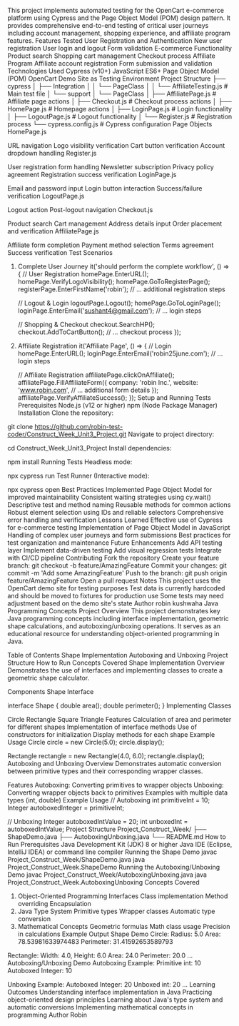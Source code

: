 
This project implements automated testing for the OpenCart e-commerce platform using Cypress and the Page Object Model (POM) design pattern. It provides comprehensive end-to-end testing of critical user journeys including account management, shopping experience, and affiliate program features.
Features Tested
User Registration and Authentication
New user registration
User login and logout
Form validation
E-commerce Functionality
Product search
Shopping cart management
Checkout process
Affiliate Program
Affiliate account registration
Form submission and validation
Technologies Used
Cypress (v10+)
JavaScript ES6+
Page Object Model (POM)
OpenCart Demo Site as Testing Environment
Project Structure
├── cypress
│   ├── Integration
│   │   └── PageClass
│   │       └── AffiliateTesting.js    # Main test file
│   └── support
│       └── PageClass
│           ├── AffiliatePage.js       # Affiliate page actions
│           ├── Checkout.js            # Checkout process actions
│           ├── HomePage.js            # Homepage actions
│           ├── LoginPage.js           # Login functionality
│           ├── LogoutPage.js          # Logout functionality
│           └── Register.js            # Registration process
└── cypress.config.js                  # Cypress configuration
Page Objects
HomePage.js

URL navigation
Logo visibility verification
Cart button verification
Account dropdown handling
Register.js

User registration form handling
Newsletter subscription
Privacy policy agreement
Registration success verification
LoginPage.js

Email and password input
Login button interaction
Success/failure verification
LogoutPage.js

Logout action
Post-logout navigation
Checkout.js

Product search
Cart management
Address details input
Order placement and verification
AffiliatePage.js

Affiliate form completion
Payment method selection
Terms agreement
Success verification
Test Scenarios
1. Complete User Journey
it('should perform the complete workflow', () => {
    // User Registration
    homePage.EnterURL();
    homePage.VerifyLogoVisibility();
    homePage.GoToRegisterPage();
    registerPage.EnterFirstName('robin');
    // ... additional registration steps

    // Logout & Login
    logoutPage.Logout();
    homePage.GoToLoginPage();
    loginPage.EnterEmail('sushant4@gmail.com');
    // ... login steps

    // Shopping & Checkout
    checkout.SearchHP();
    checkout.AddToCartButton();
    // ... checkout process
});
2. Affiliate Registration
it('Affiliate Page', () => {
    // Login
    homePage.EnterURL();
    loginPage.EnterEmail('robin25june.com');
    // ... login steps

    // Affiliate Registration
    affiliatePage.clickOnAffiliate();
    affiliatePage.FillAffiliateForm({
        company: 'robin Inc.',
        website: 'www.robin.com',
        // ... additional form details
    });
    affiliatePage.VerifyAffiliateSuccess();
});
Setup and Running Tests
Prerequisites
Node.js (v12 or higher)
npm (Node Package Manager)
Installation
Clone the repository:

git clone https://github.com/robin-test-coder/Construct_Week_Unit3_Project.git
Navigate to project directory:

cd Construct_Week_Unit3_Project
Install dependencies:

npm install
Running Tests
Headless mode:

npx cypress run
Test Runner (Interactive mode):

npx cypress open
Best Practices Implemented
Page Object Model for improved maintainability
Consistent waiting strategies using cy.wait()
Descriptive test and method naming
Reusable methods for common actions
Robust element selection using IDs and reliable selectors
Comprehensive error handling and verification
Lessons Learned
Effective use of Cypress for e-commerce testing
Implementation of Page Object Model in JavaScript
Handling of complex user journeys and form submissions
Best practices for test organization and maintenance
Future Enhancements
 Add API testing layer
 Implement data-driven testing
 Add visual regression tests
 Integrate with CI/CD pipeline
Contributing
Fork the repository
Create your feature branch: git checkout -b feature/AmazingFeature
Commit your changes: git commit -m 'Add some AmazingFeature'
Push to the branch: git push origin feature/AmazingFeature
Open a pull request
Notes
This project uses the OpenCart demo site for testing purposes
Test data is currently hardcoded and should be moved to fixtures for production use
Some tests may need adjustment based on the demo site's state
Author
robin kushwaha
Java Programming Concepts Project
Overview
This project demonstrates key Java programming concepts including interface implementation, geometric shape calculations, and autoboxing/unboxing operations. It serves as an educational resource for understanding object-oriented programming in Java.

Table of Contents
Shape Implementation
Autoboxing and Unboxing
Project Structure
How to Run
Concepts Covered
Shape Implementation
Overview
Demonstrates the use of interfaces and implementing classes to create a geometric shape calculator.

Components
Shape Interface

interface Shape {
    double area();
    double perimeter();
}
Implementing Classes

Circle
Rectangle
Square
Triangle
Features
Calculation of area and perimeter for different shapes
Implementation of interface methods
Use of constructors for initialization
Display methods for each shape
Example Usage
Circle circle = new Circle(5.0);
circle.display();

Rectangle rectangle = new Rectangle(4.0, 6.0);
rectangle.display();
Autoboxing and Unboxing
Overview
Demonstrates automatic conversion between primitive types and their corresponding wrapper classes.

Features
Autoboxing: Converting primitives to wrapper objects
Unboxing: Converting wrapper objects back to primitives
Examples with multiple data types (int, double)
Example Usage
// Autoboxing
int primitiveInt = 10;
Integer autoboxedInteger = primitiveInt;

// Unboxing
Integer autoboxedIntValue = 20;
int unboxedInt = autoboxedIntValue;
Project Structure
Project_Construct_Week/
├── ShapeDemo.java
├── AutoboxingUnboxing.java
└── README.md
How to Run
Prerequisites
Java Development Kit (JDK) 8 or higher
Java IDE (Eclipse, IntelliJ IDEA) or command line compiler
Running the Shape Demo
javac Project_Construct_Week/ShapeDemo.java
java Project_Construct_Week.ShapeDemo
Running the Autoboxing/Unboxing Demo
javac Project_Construct_Week/AutoboxingUnboxing.java
java Project_Construct_Week.AutoboxingUnboxing
Concepts Covered
1. Object-Oriented Programming
Interfaces
Class implementation
Method overriding
Encapsulation
2. Java Type System
Primitive types
Wrapper classes
Automatic type conversion
3. Mathematical Concepts
Geometric formulas
Math class usage
Precision in calculations
Example Output
Shape Demo
Circle:
Radius: 5.0
Area: 78.53981633974483
Perimeter: 31.41592653589793

Rectangle:
Width: 4.0, Height: 6.0
Area: 24.0
Perimeter: 20.0
...
Autoboxing/Unboxing Demo
Autoboxing Example:
Primitive int: 10
Autoboxed Integer: 10

Unboxing Example:
Autoboxed Integer: 20
Unboxed int: 20
...
Learning Outcomes
Understanding interface implementation in Java
Practicing object-oriented design principles
Learning about Java's type system and automatic conversions
Implementing mathematical concepts in programming
Author
Robin
